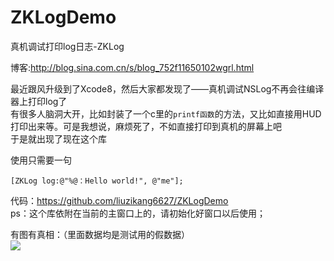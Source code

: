 # ZKLogDemo
真机调试打印log日志-ZKLog

博客:http://blog.sina.com.cn/s/blog_752f11650102wgrl.html

最近跟风升级到了Xcode8，然后大家都发现了——真机调试NSLog不再会往编译器上打印log了<br>
有很多人脑洞大开，比如封装了一个c里的`printf函数`的方法，又比如直接用HUD打印出来等。可是我想说，麻烦死了，不如直接打印到真机的屏幕上吧<br>
于是就出现了现在这个库<br>

使用只需要一句
```Object-C
[ZKLog log:@"%@：Hello world!", @"me"];
```

代码：https://github.com/liuzikang6627/ZKLogDemo <br>
ps：这个库依附在当前的主窗口上的，请初始化好窗口以后使用；

有图有真相：（里面数据均是测试用的假数据）<br>
![](http://s12.sinaimg.cn/mw690/00293dkxzy76FiFk2E3ab&690)
